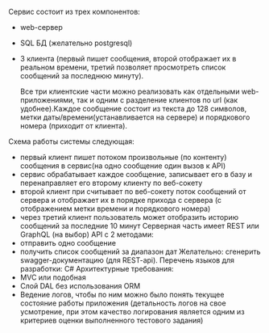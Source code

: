 Сервис состоит из трех компонентов:
- web-сервер
- SQL БД (желательно postgresql)
- 3 клиента (первый пишет сообщения, второй отображает их в реальном времени, третий позволяет просмотреть список сообщений за последнюю минуту).

    Все три клиентские части можно реализовать как отдельными web-приложениями, так и одним c разделение клиентов по url (как удобнее).Каждое сообщение состоит из текста до 128 символов, метки даты/времени(устанавливается на сервере) и порядкового номера (приходит от клиента). 
    
Схема работы системы следующая:
- первый клиент пишет потоком произвольные (по контенту) сообщения в сервис(на одно сообщение один вызов к API)
- сервис обрабатывает каждое сообщение, записывает его в базу и перенаправляет его второму клиенту по веб-сокету
- второй клиент при считывает по веб-сокету поток сообщений от сервера и отображает их в порядке прихода с сервера (с отображением метки времени и порядкового номера)
- через третий клиент пользователь может отобразить историю сообщений за последние 10 минут
Серверная часть имеет REST или GraphQL (на выбор) API c 2 методами:
- отправить одно сообщение
- получить список сообщений за диапазон дат
Желательно: сгенерить swagger-документацию (для REST-api).
Перечень языков для разработки: C#
Архитектурные требования:
- MVC или подобная
- Слой DAL без использования ORM
- Ведение логов, чтобы по ним можно было понять текущее состояние работы приложения (детальность логов на свое усмотрение, при этом качество логирования является одним из критериев оценки выполненного тестового задания)
